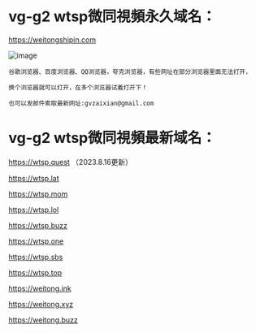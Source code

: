 # vg-g2  wtsp微同視頻永久域名：

https://weitongshipin.com

![image](https://github.com/yihuagongnet/vg-g2/assets/141849781/aa19b7c9-7f54-4190-aa7c-fd2cf7225c7f)

```
谷歌浏览器、百度浏览器、QQ浏览器，夸克浏览器，有些网址在部分浏览器里面无法打开，

换个浏览器就可以打开，在多个浏览器试着打开下！

也可以发邮件索取最新网址:gvzaixian@gmail.com
```
# vg-g2  wtsp微同視頻最新域名：

https://wtsp.quest （2023.8.16更新）

https://wtsp.lat

https://wtsp.mom

https://wtsp.lol

https://wtsp.buzz

https://wtsp.one

https://wtsp.sbs

https://wtsp.top

https://weitong.ink

https://weitong.xyz

https://weitong.buzz

